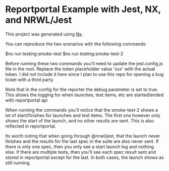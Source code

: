 

# Reportportal Example with Jest, NX, and NRWL/Jest

This project was generated using [Nx](https://nx.dev).

You can reproduce the two scenarios with the following commands:

$nx run testing:smoke-test
$nx run testing:smoke-test-2

Before running these two commands you'll need to update the jest.config.js file in the root. 
Replace the token placeholder value 'xxx' with the actual token. I did not include it here since I plan to use this repo for opening a bug ticket with a third party

Note that in the config for the reporter the debug parameter is set to true. This shows the logging for when launches, test items, etc are started/ended with reportportal api

When running the commands you'll notice that the smoke-test-2 shows a lot of start/finishes for launches and test items. 
The first one however only shows the start of the launch, and no other results are sent. This is also reflected in reportportal.

Its worth noting that when going through @nrwl/jest, that the launch never finishes and the results for the last spec in the suite are also never sent.
If there is only one spec, then you only see a start launch log and nothing else. If there are multiple tests, then you'll see each spec result sent and stored in reportportal except for the last. 
In both cases, the launch shows as still running. 